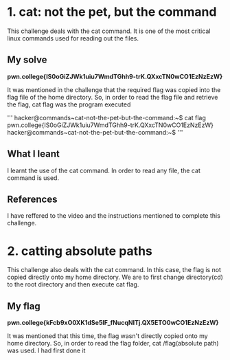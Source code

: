 # 1. cat: not the pet, but the command
This challenge deals with the cat command. It is one of the most critical linux commands used for reading out the files.

## My solve
**pwn.college{IS0oGiZJWk1uiu7WmdTGhh9-trK.QXxcTN0wCO1EzNzEzW}**

It was mentioned in the challenge that the required flag was copied into the flag file of the home directory. So, in order to read the flag file and retrieve the flag, cat flag was the program executed

'''
hacker@commands~cat-not-the-pet-but-the-command:~$ cat flag
pwn.college{IS0oGiZJWk1uiu7WmdTGhh9-trK.QXxcTN0wCO1EzNzEzW}
hacker@commands~cat-not-the-pet-but-the-command:~$
'''

## What I leant
I learnt the use of the cat command. In order to read any file, the cat command is used.

## References
I have reffered to the video and the instructions mentioned to complete this challenge.

# 2. catting absolute paths
This challenge also deals with the cat command. In this case, the flag is not copied directly onto my home directory. We are to first change directory(cd) to the root directory and then execute cat flag.

## My flag
**pwn.college{kFcb9xO0XK1dSe5lF_fNucqNITj.QX5ETO0wCO1EzNzEzW}**

It was mentioned that this time, the flag wasn't directly copied onto my home directory. So, in order to read the flag folder, cat /flag(absolute path) was used. I had first done it
